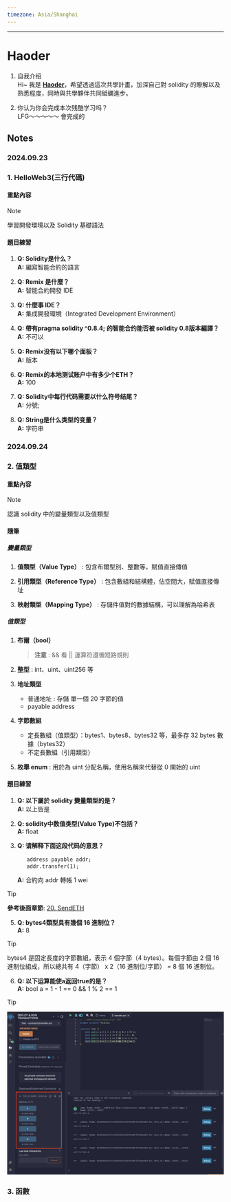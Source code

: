 ```yaml
---
timezone: Asia/Shanghai
---
```


---

# Haoder

1. 自我介绍  
Hi~ 我是 [**Haoder**](<https://github.com/hau823823>)，希望透過這次共學計畫，加深自己對 solidity 的瞭解以及熟悉程度，同時與共學夥伴共同砥礪進步。

2. 你认为你会完成本次残酷学习吗？  
LFG～～～～～ 會完成的

## Notes

<!-- Content_START -->

### 2024.09.23

### 1. HelloWeb3(三行代碼)

#### 重點內容

> [!NOTE]
> 學習開發環境以及 Solidity 基礎語法

#### 題目練習

1. **Q: Solidity是什么？**  
   **A:** 編寫智能合約的語言

2. **Q: Remix 是什麼？**  
   **A:** 智能合約開發 IDE

3. **Q: 什麼事 IDE？**  
   **A:** 集成開發環境（Integrated Development Environment）

4. **Q: 帶有pragma solidity ^0.8.4; 的智能合约能否被 solidity 0.8版本編譯？**  
   **A:** 不可以

5. **Q: Remix没有以下哪个面板？**  
   **A:** 版本

6. **Q: Remix的本地测试账户中有多少个ETH？**  
   **A:** 100

7. **Q: Solidity中每行代码需要以什么符号结尾？**  
   **A:** 分號;

8. **Q: String是什么类型的变量？**  
   **A:** 字符串

### 2024.09.24  

### 2. 值類型

#### 重點內容

> [!NOTE]
> 認識 solidity 中的變量類型以及值類型

#### 隨筆

##### 變量類型

1. **值類型（Value Type）** : 包含布爾型別、整數等，賦值直接傳值

2. **引用類型（Reference Type）** : 包含數組和結構體，佔空間大，賦值直接傳址

3. **映射類型（Mapping Type）** : 存儲件值對的數據結構，可以理解為哈希表

##### 值類型

1. **布爾（bool）**
   > **注意** : && 看 || 運算符遵循短路規則

2. **整型** : int、uint、uint256 等

3. **地址類型**
   * 普通地址 : 存儲 單一個 20 字節的值
   * payable address

4. **字節數組**
   * 定長數組（值類型）：bytes1、bytes8、bytes32 等，最多存 32 bytes 數據（bytes32）
   * 不定長數組（引用類型）

5. **枚舉 enum** : 用於為 uint 分配名稱，使用名稱來代替從 0 開始的 uint

#### 題目練習

1. **Q: 以下屬於 solidity 變量類型的是？**  
   **A:** 以上皆是

2. **Q: solidity中数值类型(Value Type)不包括？**  
   **A:** float

3. **Q: 请解释下面这段代码的意思？**

   ```solidity
      address payable addr;
      addr.transfer(1);
   ```

   **A:** 合約向 addr 轉帳 1 wei
> [!TIP]
> **參考後面章節**: [20. SendETH](https://www.wtf.academy/docs/solidity-102/SendETH/)

5. **Q: bytes4類型具有幾個 16 進制位？**  
   **A:** 8
> [!TIP]
> bytes4 是固定長度的字節數組，表示 4 個字節（4 bytes）。每個字節由 2 個 16 進制位組成，所以總共有 4（字節） x 2（16 進制位/字節） = 8 個 16 進制位。

6. **Q: 以下运算能使a返回true的是？**  
   **A:** bool a = 1 - 1 == 0 && 1 % 2 == 1
> [!TIP]
> ![img1](content/Haoder/img/102/img1.png)

### 3. 函數

<!-- Content_END -->
